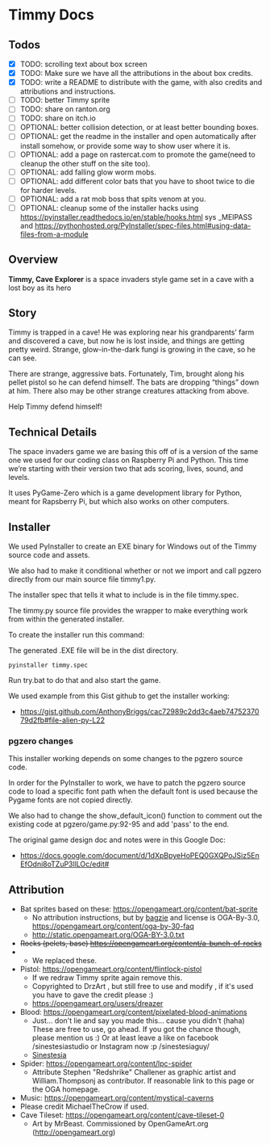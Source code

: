 # Timmy Docs

## Todos

- [x] TODO: scrolling text about box screen
- [x] TODO: Make sure we have all the attributions in the about box credits.
- [x] TODO: write a README to distribute with the game, with also credits and attributions and instructions.
- [ ] TODO: better Timmy sprite
- [ ] TODO: share on ranton.org
- [ ] TODO: share on itch.io
- [ ] OPTIONAL: better collision detection, or at least better bounding boxes.
- [ ] OPTIONAL: get the readme in the installer and open automatically after install somehow, or provide some way to show user where it is.
- [ ] OPTIONAL: add a page on rastercat.com to promote the game(need to cleanup the other stuff on the site too).
- [ ] OPTIONAL: add falling glow worm mobs.
- [ ] OPTIONAL: add different color bats that you have to shoot twice to die for harder levels.
- [ ] OPTIONAL: add a rat mob boss that spits venom at you.
- [ ] OPTIONAL: cleanup some of the installer hacks using https://pyinstaller.readthedocs.io/en/stable/hooks.html sys _MEIPASS and https://pythonhosted.org/PyInstaller/spec-files.html#using-data-files-from-a-module

## Overview

**Timmy, Cave Explorer** is a space invaders style game set in a cave with a lost boy as its hero

## Story

Timmy is trapped in a cave! He was exploring near his grandparents’ farm and discovered a cave, but now he is lost inside, and things are getting pretty weird. Strange, glow-in-the-dark fungi is growing in the cave, so he can see.

There are strange, aggressive bats. Fortunately, Tim, brought along his pellet pistol so he can defend himself. The bats are dropping “things” down at him. There also  may be other strange creatures attacking from above.

Help Timmy defend himself!

## Technical Details

The space invaders game we are basing this off of is a version of the same one we used for our coding class on Raspberry Pi and Python. This time we’re starting with their version two that ads scoring, lives, sound, and levels.

It uses PyGame-Zero which is a game development library for Python, meant for Rapsberry Pi, but which also works on other computers.

## Installer

We used PyInstaller  to create an EXE binary for Windows out of the Timmy source code and assets.

[PyInstaller]: www.pyinstaller.org

We also had to make it conditional whether or not we import and call pgzero directly from our main source file timmy1.py.

The installer spec that tells it what to include is in the file timmy.spec.

The timmy.py source file provides the wrapper to make everything work from within the generated installer.

To create the installer run this command:

The generated .EXE file will be in the dist directory.

```
pyinstaller timmy.spec
```

Run try.bat to do that and also start the game.

We used example from this Gist github to get the installer working:

* https://gist.github.com/AnthonyBriggs/cac72989c2dd3c4aeb7475237079d2fb#file-alien-py-L22

### pgzero changes

This installer working depends on some changes to the pgzero source code.

In order for the PyInstaller to work, we have to patch the pgzero source code to load a specific font path when the default font is used because the Pygame fonts are not copied directly.

We also had to change the show_default_icon() function to comment out the existing code at    pgzero/game.py:92-95 and add 'pass' to the end.

The original game design doc and notes were in this Google Doc:

* https://docs.google.com/document/d/1dXpBpyeHoPEQ0GXQPoJSiz5EnEfOdni8oTZuP3llLOc/edit# 

## Attribution

- Bat sprites based on these: https://opengameart.org/content/bat-sprite
  - No attribution instructions, but by [bagzie](https://opengameart.org/users/bagzie) and license is OGA-By-3.0, https://opengameart.org/content/oga-by-30-faq 
  - http://static.opengameart.org/OGA-BY-3.0.txt
- ~~Rocks (pelets, base) https://opengameart.org/content/a-bunch-of-rocks~~ 
- - We replaced these.
- Pistol: https://opengameart.org/content/flintlock-pistol 
  - If we redraw Timmy sprite again remove this.
  - Copyrighted to DrzArt , but still free to use and modify , if it's used you have to gave the credit please :)
  - https://opengameart.org/users/dreazer
- Blood: https://opengameart.org/content/pixelated-blood-animations
  - Just... don't lie and say you made this... cause you didn't (haha) These are free to use, go ahead. If you got the chance though, please mention us :) Or at least leave a like on facebook /sinestesiastudio or Instagram now :p /sinestesiaguy/
  - [Sinestesia](https://opengameart.org/users/sinestesia)
- Spider: https://opengameart.org/content/lpc-spider 
  - Attribute Stephen "Redshrike" Challener as graphic artist and William.Thompsonj as contributor. If reasonable link to this page or the OGA homepage.
- Music: https://opengameart.org/content/mystical-caverns 
- Please credit MichaelTheCrow if used.
- Cave Tileset: https://opengameart.org/content/cave-tileset-0
  - Art by MrBeast. Commissioned by OpenGameArt.org (http://opengameart.org)


